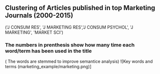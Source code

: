 ## Clustering of Articles published in top Marketing Journals (2000-2015)
('J CONSUM RES', 'J MARKETING RES','J CONSUM PSYCHOL', 'J MARKETING', 'MARKET SCI')

### The numbers in prenthesis show how many time each word/term has been used in the title
( The words are stemmed to improve semantice analysis)
![Key words and terms (marketing_example/marketing.png)]


